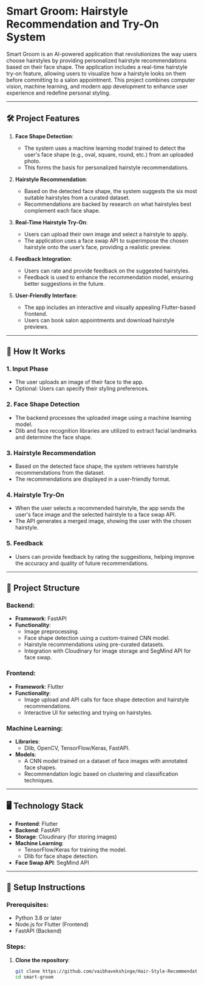 # Smart Groom: Hairstyle Recommendation and Try-On System

Smart Groom is an AI-powered application that revolutionizes the way users choose hairstyles by providing personalized hairstyle recommendations based on their face shape. The application includes a real-time hairstyle try-on feature, allowing users to visualize how a hairstyle looks on them before committing to a salon appointment. This project combines computer vision, machine learning, and modern app development to enhance user experience and redefine personal styling.

---

## 🛠️ **Project Features**

1. **Face Shape Detection**:
   - The system uses a machine learning model trained to detect the user's face shape (e.g., oval, square, round, etc.) from an uploaded photo.
   - This forms the basis for personalized hairstyle recommendations.

2. **Hairstyle Recommendation**:
   - Based on the detected face shape, the system suggests the six most suitable hairstyles from a curated dataset.
   - Recommendations are backed by research on what hairstyles best complement each face shape.

3. **Real-Time Hairstyle Try-On**:
   - Users can upload their own image and select a hairstyle to apply.
   - The application uses a face swap API to superimpose the chosen hairstyle onto the user’s face, providing a realistic preview.

4. **Feedback Integration**:
   - Users can rate and provide feedback on the suggested hairstyles.
   - Feedback is used to enhance the recommendation model, ensuring better suggestions in the future.

5. **User-Friendly Interface**:
   - The app includes an interactive and visually appealing Flutter-based frontend.
   - Users can book salon appointments and download hairstyle previews.

---

## 🚀 **How It Works**

### **1. Input Phase**
   - The user uploads an image of their face to the app.
   - Optional: Users can specify their styling preferences.

### **2. Face Shape Detection**
   - The backend processes the uploaded image using a machine learning model.
   - Dlib and face recognition libraries are utilized to extract facial landmarks and determine the face shape.

### **3. Hairstyle Recommendation**
   - Based on the detected face shape, the system retrieves hairstyle recommendations from the dataset.
   - The recommendations are displayed in a user-friendly format.

### **4. Hairstyle Try-On**
   - When the user selects a recommended hairstyle, the app sends the user's face image and the selected hairstyle to a face swap API.
   - The API generates a merged image, showing the user with the chosen hairstyle.

### **5. Feedback**
   - Users can provide feedback by rating the suggestions, helping improve the accuracy and quality of future recommendations.

---

## 📁 **Project Structure**

### Backend:
- **Framework**: FastAPI
- **Functionality**:
  - Image preprocessing.
  - Face shape detection using a custom-trained CNN model.
  - Hairstyle recommendations using pre-curated datasets.
  - Integration with Cloudinary for image storage and SegMind API for face swap.

### Frontend:
- **Framework**: Flutter
- **Functionality**:
  - Image upload and API calls for face shape detection and hairstyle recommendations.
  - Interactive UI for selecting and trying on hairstyles.

### Machine Learning:
- **Libraries**:
  - Dlib, OpenCV, TensorFlow/Keras, FastAPI.
- **Models**:
  - A CNN model trained on a dataset of face images with annotated face shapes.
  - Recommendation logic based on clustering and classification techniques.

---

## 🖥️ **Technology Stack**

- **Frontend**: Flutter
- **Backend**: FastAPI
- **Storage**: Cloudinary (for storing images)
- **Machine Learning**:
  - TensorFlow/Keras for training the model.
  - Dlib for face shape detection.
- **Face Swap API**: SegMind API

---

## 🔧 **Setup Instructions**

### Prerequisites:
- Python 3.8 or later
- Node.js for Flutter (Frontend)
- FastAPI (Backend)

### Steps:
1. **Clone the repository**:
   ```bash
   git clone https://github.com/vaibhavekshinge/Hair-Style-Recommendation---Final-Year-Project.git
   cd smart-groom
